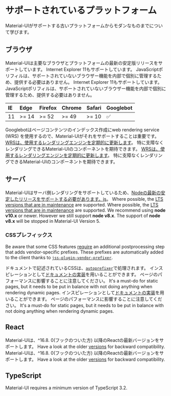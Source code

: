 # サポートされているプラットフォーム

<p class="description">Material-UIがサポートする古いプラットフォームからモダンなものまでについて学びます。</p>

## ブラウザ

Material-UIは主要なブラウザとプラットフォームの最新の安定版リリースをサポートしています。 Internet Explorer 11もサポートしています。 JavaScriptポリフィルは、サポートされていないブラウザー機能を内部で個別に管理するため、提供する必要はありません。 Internet Explorer 11もサポートしています。 JavaScriptポリフィルは、サポートされていないブラウザー機能を内部で個別に管理するため、提供する必要はありません。

| IE | Edge  | Firefox | Chrome | Safari | Googlebot |
|:-- |:----- |:------- |:------ |:------ |:--------- |
| 11 | >= 14 | >= 52   | >= 49  | >= 10  | ✅         |

Googlebotはページコンテンツのインデックス作成にweb rendering service (WRS) を使用するので、Material-UIがそれをサポートすることは重要です。 [WRSは、使用するレンダリングエンジンを定期的に更新します](https://webmasters.googleblog.com/2019/05/the-new-evergreen-googlebot.html)。 特に支障なくレンダリングできるMaterial-UIのコンポーネントを期待できます。 [WRSは、使用するレンダリングエンジンを定期的に更新します](https://webmasters.googleblog.com/2019/05/the-new-evergreen-googlebot.html)。 特に支障なくレンダリングできるMaterial-UIのコンポーネントを期待できます。

## サーバ

Material-UIはサーバ側レンダリングをサポートしているため、[Nodeの最新の安定したリリースをサポートする必要があります。js](https://github.com/nodejs/node)。 Where possible, the [LTS versions that are in maintenance](https://github.com/nodejs/Release#lts-schedule1) are supported. Where possible, the [LTS versions that are in maintenance](https://github.com/nodejs/Release#lts-schedule1) are supported. We recommend using **node v10.x** or newer. However we still support **node v8.x**. The support of **node v8.x** will be stopped in Material-UI Version 5.

### CSSプレフィックス

Be aware that some CSS features [require](https://github.com/cssinjs/jss/issues/279) an additional postprocessing step that adds vendor-specific prefixes. These prefixes are automatically added to the client thanks to [`jss-plugin-vendor-prefixer`](https://www.npmjs.com/package/jss-plugin-vendor-prefixer).

ドキュメントで記述されているCSSは、[`autoprefixer`](https://www.npmjs.com/package/autoprefixer)で処理されます。 インスピレーションとして[ドキュメントの実装](https://github.com/mui-org/material-ui/blob/47aa5aeaec1d4ac2c08fd0e84277d6b91e497557/pages/_document.js#L123)を用いることができます。 ページのパフォーマンスに影響することに注意してください。 It's a must-do for static pages, but it needs to be put in balance with not doing anything when rendering dynamic pages. インスピレーションとして[ドキュメントの実装](https://github.com/mui-org/material-ui/blob/47aa5aeaec1d4ac2c08fd0e84277d6b91e497557/pages/_document.js#L123)を用いることができます。 ページのパフォーマンスに影響することに注意してください。 It's a must-do for static pages, but it needs to be put in balance with not doing anything when rendering dynamic pages.

## React

Material-UIは、^16.8. 0(フックのついた方) 以降のReactの最新バージョンをサポートします。 Have a look at the older [versions](https://material-ui.com/versions/) for backward compatibility. Material-UIは、^16.8. 0(フックのついた方) 以降のReactの最新バージョンをサポートします。 Have a look at the older [versions](https://material-ui.com/versions/) for backward compatibility.

## TypeScript

Material-UI requires a minimum version of TypeScript 3.2.
